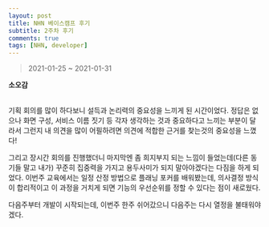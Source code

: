 ```yaml
---
layout: post
title: NHN 베이스캠프 후기
subtitle: 2주차 후기
comments: true
tags: [NHN, developer]
---
```


> 2021-01-25 ~ 2021-01-31

**소오감**

<br>
기획 회의를 많이 하다보니 설득과 논리력의 중요성을 느끼게 된 시간이었다. 정답은 없으나 화면 구성, 서비스 이름 짓기 등
각자 생각하는 것과 중요하다고 느끼는 부분이 달라서 그런지 내 의견을 많이 어필하려면 의견에 적합한 근거를 찾는것의 중요성을 느꼈다!

그리고 장시간 회의를 진행했더니 마지막엔 좀 희지부지 되는 느낌이 들었는데(다른 동기들 말고 내가) 꾸준히 집중력을 가지고 용두사미가 되지 말아야겠다는 다짐을 하게 되었다.
이번주 교육에서는 일정 산정 방법으로 플래닝 포커를 배워봤는데, 의사결정 방식이 합리적이고 이 과정을 거치게 되면 기능의 우선순위를 정할 수 있다는 점이 새로웠다.

다음주부터 개발이 시작되는데, 이번주 한주 쉬어갔으니 다음주는 다시 열정을 불태워야겠다.
